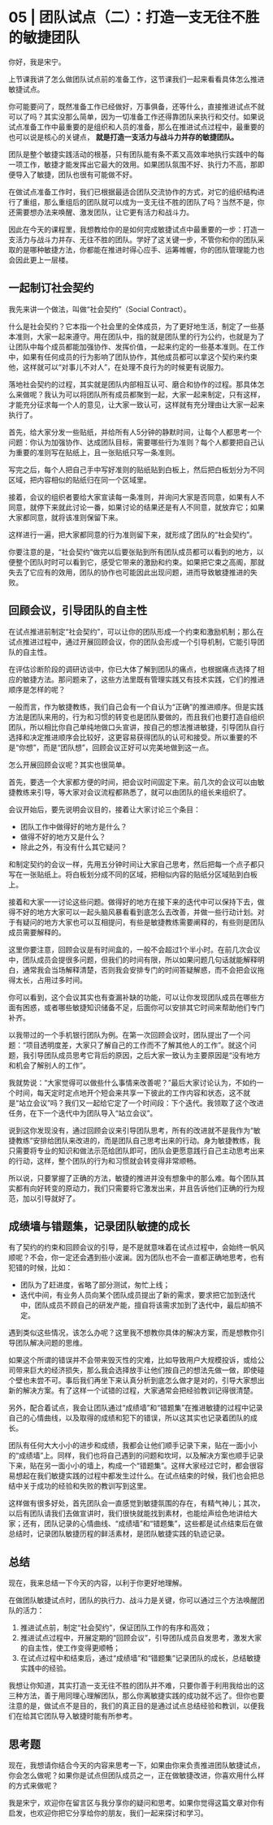 # 05 | 团队试点（二）：打造一支无往不胜的敏捷团队
你好，我是宋宁。

上节课我讲了怎么做团队试点前的准备工作，这节课我们一起来看看具体怎么推进敏捷试点。

你可能要问了，既然准备工作已经做好，万事俱备，还等什么，直接推进试点不就可以了吗？其实没那么简单，因为一切准备工作还得靠团队来执行和交付。如果说试点准备工作中最重要的是组织和人员的准备，那么在推进试点过程中，最重要的也可以说是核心的关键点， **就是打造一支活力与战斗力并存的敏捷团队。**

团队是整个敏捷实践活动的根基，只有团队能有条不紊又高效率地执行实践中的每一项工作，敏捷才能发挥出它最大的效用。如果团队氛围不好、执行力不高，那即便导入了敏捷，团队也很有可能做不好。

在做试点准备工作时，我们已根据最适合团队交流协作的方式，对它的组织结构进行了重组，那么重组后的团队就可以成为一支无往不胜的团队了吗？当然不是，你还需要想办法来唤醒、激发团队，让它更有活力和战斗力。

因此在今天的课程里，我想教给你的是如何完成敏捷试点中最重要的一步：打造一支活力与战斗力并存、无往不胜的团队。学好了这关键一步，不管你和你的团队采取的是哪种敏捷方法，你都能在推进时得心应手、运筹帷幄，你的团队管理能力也会因此更上一层楼。

## 一起制订社会契约

我先来讲一个做法，叫做“社会契约”（Social Contract）。

什么是社会契约？它本指一个社会里的全体成员，为了更好地生活，制定了一些基本准则，大家一起来遵守。用在团队中，指的就是团队里的行为公约，也就是为了让团队中每个成员都能加强协作、发挥价值，一起来约定的一些基本准则。在工作中，如果有任何成员的行为影响了团队协作，其他成员都可以拿这个契约来约束他，这样就可以“对事儿不对人”，在处理不良行为的时候更有说服力。

落地社会契约的过程，其实就是团队内部相互认可、磨合和协作的过程。那具体怎么来做呢？我认为可以将团队所有成员都聚到一起，大家一起来制定，只有这样，才能充分征求每一个人的意见，让大家一致认可，这样就有充分理由让大家一起来执行了。

首先，给大家分发一些贴纸，并给所有人5分钟的静默时间，让每个人都思考一个问题：你认为加强协作、达成团队目标，需要哪些行为准则？每个人都要把自己认为重要的准则写在贴纸上，且一张贴纸只写一条准则。

写完之后，每个人把自己手中写好准则的贴纸贴到白板上，然后把白板划分为不同区域，把内容相似的贴纸归在同一个区域里。

接着，会议的组织者要给大家宣读每一条准则，并询问大家是否同意，如果有人不同意，就停下来就此讨论一番，如果讨论的结果还是有人不同意，就放弃它；如果大家都同意，就将该准则保留下来。

这样进行一遍，把大家都同意的行为准则留下来，就形成了团队的“社会契约”。

你要注意的是，“社会契约”做完以后要张贴到所有团队成员都可以看到的地方，以便整个团队时时可以看到它，感受它带来的激励和约束。如果把它束之高阁，那就失去了它应有的效用，团队的协作也可能因此出现问题，进而导致敏捷推进的失败。

## 回顾会议，引导团队的自主性

在试点推进前制定“社会契约”，可以让你的团队形成一个约束和激励机制；那么在试点推进过程中，通过开展回顾会议，你的团队会形成一个引导机制，它能引导团队的自主性。

在评估诊断阶段的调研访谈中，你已大体了解到团队的痛点，也根据痛点选择了相应的敏捷方法。那问题来了，这些方法里既有管理实践又有技术实践，它们的推进顺序是怎样的呢？

一般而言，作为敏捷教练，我们自己会有一个自认为“正确”的推进顺序。但是实践方法是团队来用的，行为和习惯的转变也是团队要做的，而且我们也要打造自组织团队，所以相比你自己单纯地做口头宣讲，按自己的想法推进敏捷，引导团队自行选择和决定推进顺序会比较好，这更容易获得团队的认可和接受。所以重要的不是“你想”，而是“团队想”，回顾会议正好可以完美地做到这一点。

怎么开展回顾会议呢？其实也很简单。

首先，要选一个大家都方便的时间，把会议时间固定下来。前几次的会议可以由敏捷教练来引导，等大家对会议流程都熟悉了，就可以由团队的组长来组织了。

会议开始后，要先说明会议目的，接着让大家讨论三个条目：

- 团队工作中做得好的地方是什么？
- 做得不好的地方又是什么？
- 除此之外，有没有什么其它疑问？

和制定契约的会议一样，先用五分钟时间让大家自己思考，然后把每一个点子都只写在一张贴纸上。将白板划分成不同的区域，把相似内容的贴纸分区域贴到白板上。

接着和大家一一讨论这些问题。做得好的地方在接下来的迭代中可以保持下去，做得不好的地方大家可以一起头脑风暴看看到底怎么去改善，并做一些行动计划。对于有疑问的地方大家也可以互相提问，有些是敏捷教练需要阐释的，有些则是团队成员需要解释的。

这里你要注意，回顾会议是有时间盒的，一般不会超过1个半小时。在前几次会议中，团队成员会提很多问题，但我们的时间有限，所以如果问题几句话就能解释明白，通常我会当场解释清楚，否则我会安排专门的时间答疑解惑，而不会把会议拖得太长，占用过多时间。

你可以看到，这个会议其实也有查漏补缺的功能，可以让你发现团队成员在哪些方面有困惑，或者哪些敏捷知识储备不足，后面你可以安排其它时间来帮助他们专门补齐。

以我带过的一个手机银行团队为例。在第一次回顾会议时，团队提出了一个问题：“项目透明度差，大家只了解自己的工作而不了解其他人的工作”。就这个问题，我引导团队成员思考它背后的原因，之后大家一致认为主要原因是“没有地方和机会了解别人的工作”。

我就势说：“大家觉得可以做些什么事情来改善呢？”最后大家讨论认为，不如约一个时间，每天定时定点地开个短会来共享一下彼此的工作内容和状态，这不就是“站立会议”吗？我们又一起给它定了一个时间段：下个迭代。我领取了这个改进任务，在下一个迭代中为团队导入“站立会议”。

说到这你发现没有，通过回顾会议来引导团队思考，所有的改进就不是我作为“敏捷教练”安排给团队来改进的，而是团队自己思考出来的行动。身为敏捷教练，我只需要将专业的知识和做法示范给团队即可，团队会更愿意践行自己主动思考出来的行动，这样，整个团队的行为和习惯就会转变得非常顺畅。

所以说，只要掌握了正确的方法，敏捷的推进并没有想象中的那么难。每个团队其实都有向好转变的原动力，我们只需要将它激发出来，并且告诉他们正确的行为规范，加以引导就好了。

## 成绩墙与错题集，记录团队敏捷的成长

有了契约的约束和回顾会议的引导，是不是就意味着在试点过程中，会始终一帆风顺呢？不会，你一定还会遇到些小波澜。因为团队也不会一直都正确地思考，也有犯错的时候，比如：

- 团队为了赶进度，省略了部分测试，匆忙上线；
- 迭代中间，有业务人员向某个团队成员提出了新的需求，要求把它加到迭代中，团队成员不顾自己的研发产能，擅自将该需求加到了迭代中，最后却搞不定。

遇到类似这些情况，该怎么办呢？这里我不想教你具体的解决方案，而是想教你引导团队解决问题的思维。

如果这个所谓的错误并不会带来毁灭性的灾难，比如导致用户大规模投诉，或给公司带来巨大的经济损失，那么我会选择放手让他们按自己的想法先做一做，即使碰个壁也未尝不可。事后我们再坐下来认真分析到底怎么做才是对的，引导大家想出新的解决方案。有了这样一个试错的过程，大家通常会把经验教训记得很清楚。

另外，配合着试点，我会让团队通过“成绩墙”和“错题集”在推进敏捷的过程中记录自己的心情曲线，以及取得的成绩和犯下的错误，所以这其实也记录着团队的成长。

团队有任何大大小小的进步和成绩，我都会让他们顺手记录下来，贴在一面小小的“成绩墙”上。同样，我们也将自己遇到的问题和坎坷，以及解决方案也顺手记录下来，贴在另一面小小的墙上，构成一个“错题集”。这样大家经过它时，都会很容易想起在我们敏捷实践的过程中都发生过什么。在试点结束的时候，我们也会把总结中关于成功的经验和失败的教训写到这里。

这样做有很多好处，首先团队会一直感觉到敏捷氛围的存在，有精气神儿；其次，以后有团队请我们去做宣讲时，我们很快就能找到素材，也能绘声绘色地讲给大家；还有，团队记录的心情曲线、“成绩墙”和“错题集”，这些都是试点结束后在做总结时，记录团队敏捷历程的鲜活素材，是团队敏捷实践的轨迹记录。

## 总结

现在，我来总结一下今天的内容，以利于你更好地理解。

在做团队敏捷试点时，团队的执行力、战斗力是关键，你可以通过三个方法唤醒团队的活力：

1. 推进试点前，制定“社会契约”，保证团队工作的有序和高效；
2. 推进试点过程中，开展定期的“回顾会议”，引导团队成员自发思考，激发大家的自主性，使工作变得更顺畅；
3. 在试点过程中和结束后，通过“成绩墙”和“错题集”记录团队的成长，总结敏捷实践中的经验。

我想让你知道，其实打造一支无往不胜的团队并不难，只要你善于利用我给出的这三种方法，善于用同理心理解团队，那么你离敏捷实践的成功就不远了。但你也要注意的是，做试点不是目的，我们的真正目的是通过试点总结经验和教训，以便我们在给其它团队导入敏捷时能有所参考。

## 思考题

现在，我想请你结合今天的内容来思考一下，如果由你来负责推进团队敏捷试点，你会怎么做呢？如果你是试点但团队成员之一，正在做敏捷改进，你喜欢用什么样的方式来做呢？

我是宋宁，欢迎你在留言区与我分享你的疑问和思考。如果你觉得这篇文章对你有启发，也欢迎你把它分享给你的朋友，我们一起来探讨和学习。
